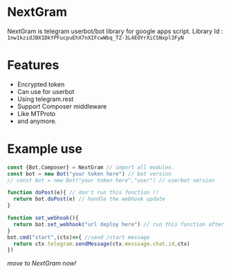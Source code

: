 # NextGram
NextGram is telegram userbot/bot library for google apps script. 
Library Id : `1nw1kzidJBX1DkYPFucpuEhX7nXIFcwWbq_TZ-3L4EOYrXiCSNxpl3FyN`
# Features 
- Encrypted token 
- Can use for userbot 
- Using telegram.rest 
- Support Composer middleware 
- Like MTProto 
- and anymore.
# Example use
```js 
const {Bot,Composer} = NextGram // import all modules. 
const bot = new Bot("your token here") // bot version 
// const bot = new Bot("your token here","user") // userbot version 

function doPost(e){ // don't run this function !!
  return bot.doPost(e) // handle the webhook update
}

function set_webhook(){
  return bot.set_webhook("url deploy here") // run this function after deploying.
}
bot.cmd("start",(ctx)=>{ //send /start message
  return ctx.telegram.sendMessage(ctx.messsage.chat.id,ctx)
})

```
_move to NextGram now!_
